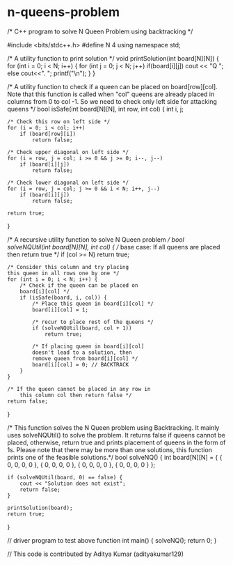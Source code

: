 # n-queens-problem
/* C++ program to solve N Queen Problem using
backtracking */

#include <bits/stdc++.h>
#define N 4
using namespace std;

/* A utility function to print solution */
void printSolution(int board[N][N])
{
	for (int i = 0; i < N; i++) {
		for (int j = 0; j < N; j++)
		if(board[i][j])
			cout << "Q ";
		else cout<<". ";
		printf("\n");
	}
}

/* A utility function to check if a queen can
be placed on board[row][col]. Note that this
function is called when "col" queens are
already placed in columns from 0 to col -1.
So we need to check only left side for
attacking queens */
bool isSafe(int board[N][N], int row, int col)
{
	int i, j;

	/* Check this row on left side */
	for (i = 0; i < col; i++)
		if (board[row][i])
			return false;

	/* Check upper diagonal on left side */
	for (i = row, j = col; i >= 0 && j >= 0; i--, j--)
		if (board[i][j])
			return false;

	/* Check lower diagonal on left side */
	for (i = row, j = col; j >= 0 && i < N; i++, j--)
		if (board[i][j])
			return false;

	return true;
}

/* A recursive utility function to solve N
Queen problem */
bool solveNQUtil(int board[N][N], int col)
{
	/* base case: If all queens are placed
	then return true */
	if (col >= N)
		return true;

	/* Consider this column and try placing
	this queen in all rows one by one */
	for (int i = 0; i < N; i++) {
		/* Check if the queen can be placed on
		board[i][col] */
		if (isSafe(board, i, col)) {
			/* Place this queen in board[i][col] */
			board[i][col] = 1;

			/* recur to place rest of the queens */
			if (solveNQUtil(board, col + 1))
				return true;

			/* If placing queen in board[i][col]
			doesn't lead to a solution, then
			remove queen from board[i][col] */
			board[i][col] = 0; // BACKTRACK
		}
	}

	/* If the queen cannot be placed in any row in
		this column col then return false */
	return false;
}

/* This function solves the N Queen problem using
Backtracking. It mainly uses solveNQUtil() to
solve the problem. It returns false if queens
cannot be placed, otherwise, return true and
prints placement of queens in the form of 1s.
Please note that there may be more than one
solutions, this function prints one of the
feasible solutions.*/
bool solveNQ()
{
	int board[N][N] = { { 0, 0, 0, 0 },
						{ 0, 0, 0, 0 },
						{ 0, 0, 0, 0 },
						{ 0, 0, 0, 0 } };

	if (solveNQUtil(board, 0) == false) {
		cout << "Solution does not exist";
		return false;
	}

	printSolution(board);
	return true;
}

// driver program to test above function
int main()
{
	solveNQ();
	return 0;
}

// This code is contributed by Aditya Kumar (adityakumar129)
